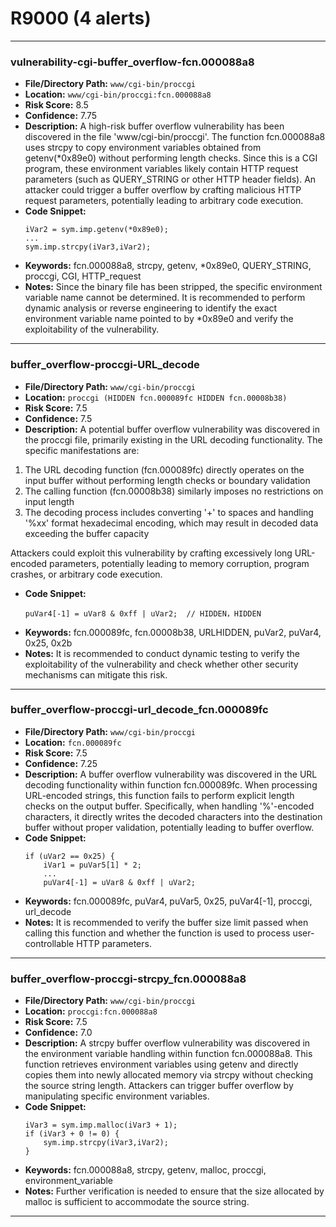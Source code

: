 # R9000 (4 alerts)

---

### vulnerability-cgi-buffer_overflow-fcn.000088a8

- **File/Directory Path:** `www/cgi-bin/proccgi`
- **Location:** `www/cgi-bin/proccgi:fcn.000088a8`
- **Risk Score:** 8.5
- **Confidence:** 7.75
- **Description:** A high-risk buffer overflow vulnerability has been discovered in the file 'www/cgi-bin/proccgi'. The function fcn.000088a8 uses strcpy to copy environment variables obtained from getenv(*0x89e0) without performing length checks. Since this is a CGI program, these environment variables likely contain HTTP request parameters (such as QUERY_STRING or other HTTP header fields). An attacker could trigger a buffer overflow by crafting malicious HTTP request parameters, potentially leading to arbitrary code execution.
- **Code Snippet:**
  ```
  iVar2 = sym.imp.getenv(*0x89e0);
  ...
  sym.imp.strcpy(iVar3,iVar2);
  ```
- **Keywords:** fcn.000088a8, strcpy, getenv, *0x89e0, QUERY_STRING, proccgi, CGI, HTTP_request
- **Notes:** Since the binary file has been stripped, the specific environment variable name cannot be determined. It is recommended to perform dynamic analysis or reverse engineering to identify the exact environment variable name pointed to by *0x89e0 and verify the exploitability of the vulnerability.

---
### buffer_overflow-proccgi-URL_decode

- **File/Directory Path:** `www/cgi-bin/proccgi`
- **Location:** `proccgi (HIDDEN fcn.000089fc HIDDEN fcn.00008b38)`
- **Risk Score:** 7.5
- **Confidence:** 7.5
- **Description:** A potential buffer overflow vulnerability was discovered in the proccgi file, primarily existing in the URL decoding functionality. The specific manifestations are:
1. The URL decoding function (fcn.000089fc) directly operates on the input buffer without performing length checks or boundary validation
2. The calling function (fcn.00008b38) similarly imposes no restrictions on input length
3. The decoding process includes converting '+' to spaces and handling '%xx' format hexadecimal encoding, which may result in decoded data exceeding the buffer capacity

Attackers could exploit this vulnerability by crafting excessively long URL-encoded parameters, potentially leading to memory corruption, program crashes, or arbitrary code execution.
- **Code Snippet:**
  ```
  puVar4[-1] = uVar8 & 0xff | uVar2;  // HIDDEN，HIDDEN
  ```
- **Keywords:** fcn.000089fc, fcn.00008b38, URLHIDDEN, puVar2, puVar4, 0x25, 0x2b
- **Notes:** It is recommended to conduct dynamic testing to verify the exploitability of the vulnerability and check whether other security mechanisms can mitigate this risk.

---
### buffer_overflow-proccgi-url_decode_fcn.000089fc

- **File/Directory Path:** `www/cgi-bin/proccgi`
- **Location:** `fcn.000089fc`
- **Risk Score:** 7.5
- **Confidence:** 7.25
- **Description:** A buffer overflow vulnerability was discovered in the URL decoding functionality within function fcn.000089fc. When processing URL-encoded strings, this function fails to perform explicit length checks on the output buffer. Specifically, when handling '%'-encoded characters, it directly writes the decoded characters into the destination buffer without proper validation, potentially leading to buffer overflow.
- **Code Snippet:**
  ```
  if (uVar2 == 0x25) {
      iVar1 = puVar5[1] * 2;
      ...
      puVar4[-1] = uVar8 & 0xff | uVar2;
  ```
- **Keywords:** fcn.000089fc, puVar4, puVar5, 0x25, puVar4[-1], proccgi, url_decode
- **Notes:** It is recommended to verify the buffer size limit passed when calling this function and whether the function is used to process user-controllable HTTP parameters.

---
### buffer_overflow-proccgi-strcpy_fcn.000088a8

- **File/Directory Path:** `www/cgi-bin/proccgi`
- **Location:** `proccgi:fcn.000088a8`
- **Risk Score:** 7.5
- **Confidence:** 7.0
- **Description:** A strcpy buffer overflow vulnerability was discovered in the environment variable handling within function fcn.000088a8. This function retrieves environment variables using getenv and directly copies them into newly allocated memory via strcpy without checking the source string length. Attackers can trigger buffer overflow by manipulating specific environment variables.
- **Code Snippet:**
  ```
  iVar3 = sym.imp.malloc(iVar3 + 1);
  if (iVar3 + 0 != 0) {
      sym.imp.strcpy(iVar3,iVar2);
  }
  ```
- **Keywords:** fcn.000088a8, strcpy, getenv, malloc, proccgi, environment_variable
- **Notes:** Further verification is needed to ensure that the size allocated by malloc is sufficient to accommodate the source string.

---
